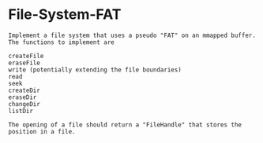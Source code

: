 # File-System-FAT 

    Implement a file system that uses a pseudo "FAT" on an mmapped buffer.
    The functions to implement are

    createFile
    eraseFile
    write (potentially extending the file boundaries)
    read
    seek
    createDir
    eraseDir
    changeDir
    listDir

    The opening of a file should return a "FileHandle" that stores the position in a file.
